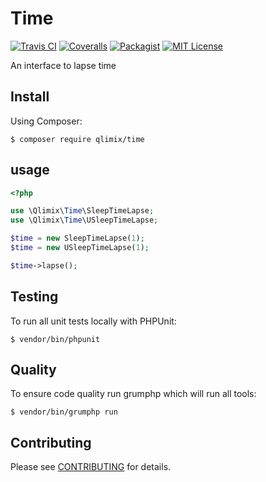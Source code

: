 # Time

[![Travis CI](https://api.travis-ci.org/qlimix/time.svg?branch=master)](https://travis-ci.org/qlimix/time)
[![Coveralls](https://img.shields.io/coveralls/github/qlimix/time.svg)](https://coveralls.io/github/qlimix/time)
[![Packagist](https://img.shields.io/packagist/v/qlimix/time.svg)](https://packagist.org/packages/qlimix/time)
[![MIT License](https://img.shields.io/badge/license-MIT-brightgreen.svg)](https://github.com/qlimix/time/blob/master/LICENSE)

An interface to lapse time

## Install

Using Composer:

~~~
$ composer require qlimix/time
~~~

## usage
```php
<?php

use \Qlimix\Time\SleepTimeLapse;
use \Qlimix\Time\USleepTimeLapse;

$time = new SleepTimeLapse(1);
$time = new USleepTimeLapse(1);

$time->lapse();
```

## Testing
To run all unit tests locally with PHPUnit:

~~~
$ vendor/bin/phpunit
~~~

## Quality
To ensure code quality run grumphp which will run all tools:

~~~
$ vendor/bin/grumphp run
~~~

## Contributing

Please see [CONTRIBUTING](CONTRIBUTING.md) for details.

